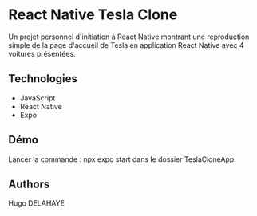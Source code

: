 # React Native Tesla Clone
Un projet personnel d'initiation à React Native montrant une reproduction simple de la page d'accueil de Tesla en application React Native avec 4 voitures présentées.

## Technologies
- JavaScript
- React Native
- Expo

## Démo
Lancer la commande : npx expo start dans le dossier TeslaCloneApp.

## Authors
Hugo DELAHAYE


